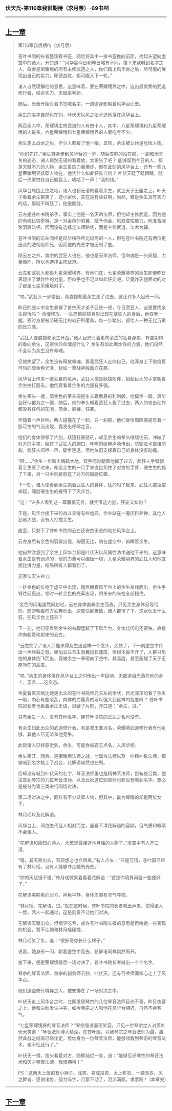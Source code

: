 ### 伏天氏-第116章我很期待（求月票）-69书吧

--------
[上一章](./8524eb1bb5cbac74abaf64fcc39bca1c.md)
--------


>
>
>
>第116章我很期待（求月票）
>
>苍叶书院的长者整理着书签，随后将其中一排书签推向前面，抬起头望向虚空中的诸人，开口道：“风华宴今日和昨日略有不同，接下来我喊到名字之人，将会是荣耀境的所有主修武道之人，你们踏上风华台之后，尽可能的展现出自己的实力，即便战败，也可能入下一轮。”
>
>诸人自然理解他的意思，这意味着，要在荣耀境界之中，选出最优秀的武道修行者，结合实力、天赋来判断。
>
>随后，长者开始对着书签喊名字，一道道身影朝着风华台而去。
>
>余生的名字自然也在列，叶伏天以风之法术送他落在风华台上。
>
>两百余人中，荣耀境主修武道的人有四十人，其中，八星荣耀境和九星荣耀境的人最多，六星荣耀境和七星荣耀境界的人要吃亏不少。
>
>余生走上战台之后，不少人都看了他一眼，显然，余生被认作是危险人物。
>
>“你们先打。”余生转身走到风华台的一旁，随后安静的站在那，一副和他无关的姿态，诸人愕然无语的看着他，太嚣张了吧？
>能够留到今日的人，都是天赋不凡的人物，余生虽然力量爆炸，但在此刻的风华台上，还有一些九星荣耀境界妖孽人物在，他凭什么如此狂妄自信？
>叶伏天眨了眨眼睛，随后一巴掌拍在自己脑袋上，嘀咕了一声：“我的错。”
>
>风华台周围上空之地，诸人也都无语的看着余生，就连天子王座之上，叶天子看着余生都笑了，这小家伙，实在是有些狂啊，当然，若是余生真有实力的话，那就不叫狂了，他很期待。
>
>云左是苍叶书院弟子，事实上他是一名天命法师，但他却主修武道，因为他的命魂比较奇特，是一对金色的羽翼，赋予他金、风双属性能力，他准备凝聚羽翼法相，因而没有选择走法师路线，而是主修武道，法术为辅。
>
>苍叶书院的云左同样是风华榜呼声比较高的一人，但在苍叶书院还有两位更出众的法相级师兄，因而他的光芒才被压制了些。
>
>除云左之外，兽宗的武狂人也在，他也是天命法师，但命魂是一头妖猿，力量爆炸，所以也选择主修武道。
>
>云左和武狂人都是九星荣耀境界，有他们在，七星荣耀境界的余生即便昨日表现出了爆炸性的力量，但似乎也不足以如此狂妄吧，毕竟昨天他面对的对手都是七星荣耀境对手。
>
>“咚。”武狂人一步踏出，竟直接朝着余生走了过去，这让许多人目光一闪。
>
>昨日的战斗中余生暴揍了兽宗天才弟子云狄一顿，今日武狂人，这是要找余生报仇吗？
>命魂释放，一头恐怖妖猿身影出现在武狂人的身后，他双拳一握，顿时身躯被坚硬无比的岩石所覆盖，每一步踏出，都给人一种无比沉重的压力感。
>
>“武狂人要直接和余生开战。”诸人目光盯着走向余生的狂暴身影，有些期待的看向余生，这家伙的命魂是什么？
>余生有如此爆炸性的力量，他们自然不会认为余生没有命魂。
>
>但他失望了，余生没有释放命魂，看着武狂人走向自己，他浑身上下缭绕着可怕的暗金色光泽，犹如一尊战神般矗立在那。
>
>风华台上传来一道狂暴的吼声，武狂人像是妖猿附体，抬起巨大的手掌朝着余生拍打而去，他倒要看看余生的力量有多强。
>
>余生拳头一握，暗金色的拳头像是生长着倒悬的利刺般，他脚步一踏，风华台好似都为之一颤，随后，他的拳头朝着武狂人轰了过去，两人的攻击动作都没有任何的花哨，简单、直接、狂暴。
>
>伴随着一声巨响，两人碰撞在了一起，只一刹那，他们身体周围像是有着一股可怕的气流出现，竟发出呼啸之音。
>
>他们的身体停顿了片刻，妖猿狂暴怒吼，却见余生的拳头继续往前，冲破了对方的手掌，砸在了武狂人的胸口，咔嚓的破碎声响传出，防御法术直接崩裂，武狂人闷哼一声，脚步连退，但他依旧支撑着自己的身体没有动摇。
>
>“砰……”余生一步踏出践踏大地，双手同时朝着他抓了过去，武狂人手臂朝着余生砸了过来，却见余生的一只手掌直接扣住了对方的手臂，硬生生的挡了下来，另一只手则是放在了对方的肩膀位置。
>
>下一刻，诸人便看到余生抓着武狂人的身体，猛的甩了起来，武狂人被凌空举起，随后硬生生的被甩下了风华台。
>
>“这！”许多人看到这一幕震惊无言，就凭借这力量，狂妄又如何？
>
>于是，风华台接下来的战斗显得有些诡异，余生站在一旁闭目养神，其他人狂暴大战，没有人打搅余生。
>
>直至，只剩下了苍叶书院的云左还安然无恙的站在风华台上。
>
>云左身后有金色的羽翼出现，绚丽无比，站在虚空中，俯瞰着余生。
>
>他自然注意到了余生上风华台都是叶伏天以风属性法术送他下来的，这意味着余生是有弱点的，他的力量可以碾压一切，九星荣耀境界的武狂人和他直接比拼力量，结局所有人都看到了。
>
>这家伙天生神力。
>
>一排金色的长枪于虚空中出现，随后朝着风华台上的余生杀伐而出，余生手臂往前轰出，顿时一轮金色的光幕出现，将杀来的长枪全部挡住。
>
>'金色的闪电遽然间划过，云左身体直奔余生而去，只见余生身体呈现弓形，随即朝着前方狂奔而出，速度快到极致，诸人都愣了下，这家伙发什么狂，在风华台上狂奔？
>
>下一刻，他们便看到余生的右脚猛踏了下风华台，身体比闪电还要快，直接冲向朝着他射来的云左。
>
>“云左完了。”诸人只能来得及生出这样一个念头，太快了，下一刻虚空中传出一声炸裂之音，哪怕云左背生羽翼擅长速度，但根本躲不开了，人群只见他的身体倒飞而出，竟被余生一拳砸向了空中，其高度，甚至超越了天子王座所在的高度。
>
>“咚。”余生的身体落在风华台上之时传出一声巨响，无数道目光落在他的身上，无言……这变态。
>
>岑夏看着天赋比她更出众的苍叶书院师兄云左的惨状，目光深深的看了余生一眼，内心有些凌乱，肉体的力量真的可以强大到这样的程度吗？
>苍叶书院的长者也看着余生无语，迟疑了片刻，开口道：“余生，过。”
>
>只有余生一人，没有其他名字，连苍叶书院的云左之名也没有。
>
>有余生如此出众的武道修行者，若是君王要点名，荣耀境武道修行者有他足够，其他人已无法和他竞争。
>
>此刻诸人已经感觉到，余生，可能会被君王点名，入风华榜。
>
>余生离开，随后，是荣耀境法师之战，七属性法师以及一些精神系法师，都被喊到名字踏上了战台，花解语赫然也在列。
>
>但却没有喊到叶伏天的名字，琴音法师虽也是精神系法师，但有些另类，他注意到琴宗的几位琴音法师、以及云狄这位驯兽师也都没有喊到名字，想必是被分为第三类进行同场对决。
>
>第二场对决之中，同样有不少妖孽人物，但其中，最为耀眼的却是两位女子。
>
>林月瑶以及花解语。
>
>风华台上，两位绝代佳人相对而立，虽看不清花解语的容颜，但气质和眼睛不会骗人。
>
>“花解语和画知心两人，大概是最接近林月瑶的人物了。”虚空中有人开口道。
>
>“嗯，其天赋出众，容颜想必也会很美。”有人点头：“只是可惜，苍叶国已经有了林月瑶，没有人能够夺走她的光芒。”
>
>“你的天赋很不错。”林月瑶微笑着看着花解语：“若是你境界再强一些便好了。”
>
>花解语美眸看向对方，神色平静，身体周围有灵气呼啸。
>
>“林月瑶、花解语，过。”就在这时候，苍叶书院的长者喊出声来，使得诸人一愣，两人一起通过，这是刻意不让她们对决。
>
>花解语天赋出众，但境界吃亏，或许苍叶书院长者的意思是再给她一些表现的机会，暂不让她和林月瑶碰撞。
>
>林月瑶笑了笑，道：“很好奇你长什么样子。”
>
>说着，她身形一闪，朝着虚空中而去，花解语同样飘然离开。
>
>接下来，便是荣耀境最后一场对决了，苍叶书院长者喊出一个个名字。
>
>琴宗的琴音法师、兽宗的驯兽师云狄、叶伏天，还有召唤师画知心走上了风华台。
>
>他们这些修行特异之人，被安排在了一场对决之中。
>
>叶伏天走上风华台之时，立即发现琴宗的几位琴音法师目光不善，昨日夜宴之上，他和白秋发生冲突，如今琴宗之人和他在风华台相遇，自然不会客气。
>
>“七星荣耀境界的琴音法师？”琴宗强者面带笑容，只见一位琴宗之人对着叶伏天笑道：“琴音法师博大精深，在苍叶国，以我琴宗之琴音法师为最，虽然此战之结局已经注定，但你身为一位琴音法师，能够领教到琴宗的琴音法术，也不枉此行了。”
>
>叶伏天一愣，抬头看着对方，随即灿烂一笑，道：“能够见识琴宗的琴音法术和天才琴音法师，我很期待！”
>
>PS：这两天上盟的有小狮子、浅笑、易成拾吉、太上布衣、一袭青衣、风之舞者、感谢诸位，努力码字，月票不动了，泪流满面，求票啊！
>(本章完)
>
>

--------
[下一章](./2a6c8d3d40f2c0d9c6a4c89de2a6a3e5.md)
--------
